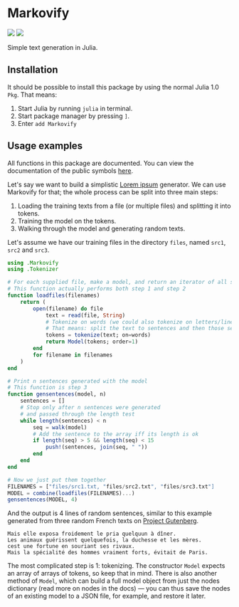 # Markovify

![](https://img.shields.io/github/license/mashape/apistatus.svg)
[![](https://img.shields.io/badge/docs-stable-brightgreen.svg)](https://eugleo.github.io/Markovify.jl/)

Simple text generation in Julia.

## Installation

It should be possible to install this package by using the normal Julia 1.0 `Pkg`. That means:

1. Start Julia by running `julia` in terminal.
2. Start package manager by pressing `]`.
3. Enter `add Markovify`

## Usage examples

All functions in this package are documented. You can view the documentation of the public symbols [here](https://eugleo.github.io/Markovify.jl/public/).

Let's say we want to build a simplistic [Lorem ipsum](https://cs.wikipedia.org/wiki/Lorem_ipsum) generator. We can use Markovify for that; the whole process can be split into three main steps:

1. Loading the training texts from a file (or multiple files) and splitting it into tokens.
2. Training the model on the tokens.
3. Walking through the model and generating random texts.

Let's assume we have our training files in the directory `files`, named `src1`, `src2` and `src3`.

```julia
using .Markovify
using .Tokenizer

# For each supplied file, make a model, and return an iterator of all such models
# This function actually performs both step 1 and step 2
function loadfiles(filenames)
    return (
        open(filename) do file
            text = read(file, String)
            # Tokenize on words (we could also tokenize on letters/lines etc.)
            # That means: split the text to sentences and then those sentences to words
            tokens = tokenize(text; on=words)
            return Model(tokens; order=1)
        end
        for filename in filenames
    )
end

# Print n sentences generated with the model
# This function is step 3
function gensentences(model, n)
    sentences = []
    # Stop only after n sentences were generated
    # and passed through the length test
    while length(sentences) < n
        seq = walk(model)
        # Add the sentence to the array iff its length is ok
        if length(seq) > 5 && length(seq) < 15
            push!(sentences, join(seq, " "))
        end
    end
end

# Now we just put them together
FILENAMES = ["files/src1.txt, "files/src2.txt", "files/src3.txt"]
MODEL = combine(loadfiles(FILENAMES)...)
gensentences(MODEL, 4)
```

And the output is 4 lines of random sentences, similar to this example generated from three random French texts on [Project Gutenberg](gutenberg.org).

```
Mais elle exposa froidement le pria quelquun à dîner.
Les animaux guérissent quelquefois, la duchesse et les mères.
cest une fortune en souriant ses rivaux.
Mais la spécialité des hommes vraiment forts, évitait de Paris.
```

The most complicated step is 1: tokenizing. The constructor `Model` expects an array of arrays of tokens, so keep that in mind. There is also another method of `Model`, which can build a full model object from just the nodes dictionary (read more on nodes in the docs) — you can thus save the nodes of an existing model to a JSON file, for example, and restore it later.